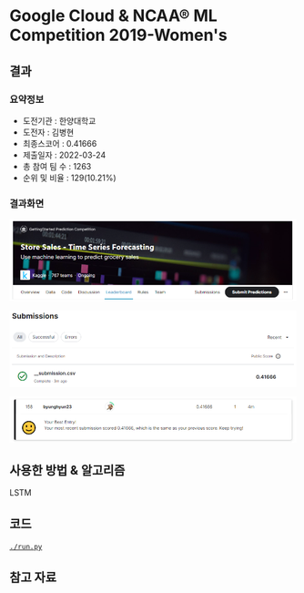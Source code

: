 # Google Cloud & NCAA® ML Competition 2019-Women's

## 결과

### 요약정보

- 도전기관 : 한양대학교
- 도전자 : 김병현
- 최종스코어 : 0.41666
- 제출일자 : 2022-03-24
- 총 참여 팀 수 : 1263
- 순위 및 비율 : 129(10.21%)

### 결과화면

![title](./img/title.PNG)

![score](./img/score.PNg)

![leaderboard](./img/leaderboard.PNG)

## 사용한 방법 & 알고리즘

LSTM

## 코드

[`./run.py`](./run.py)

## 참고 자료

